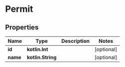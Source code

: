 # Permit

## Properties

| Name     | Type              | Description | Notes      |
| -------- | ----------------- | ----------- | ---------- |
| **id**   | **kotlin.Int**    |             | [optional] |
| **name** | **kotlin.String** |             | [optional] |

